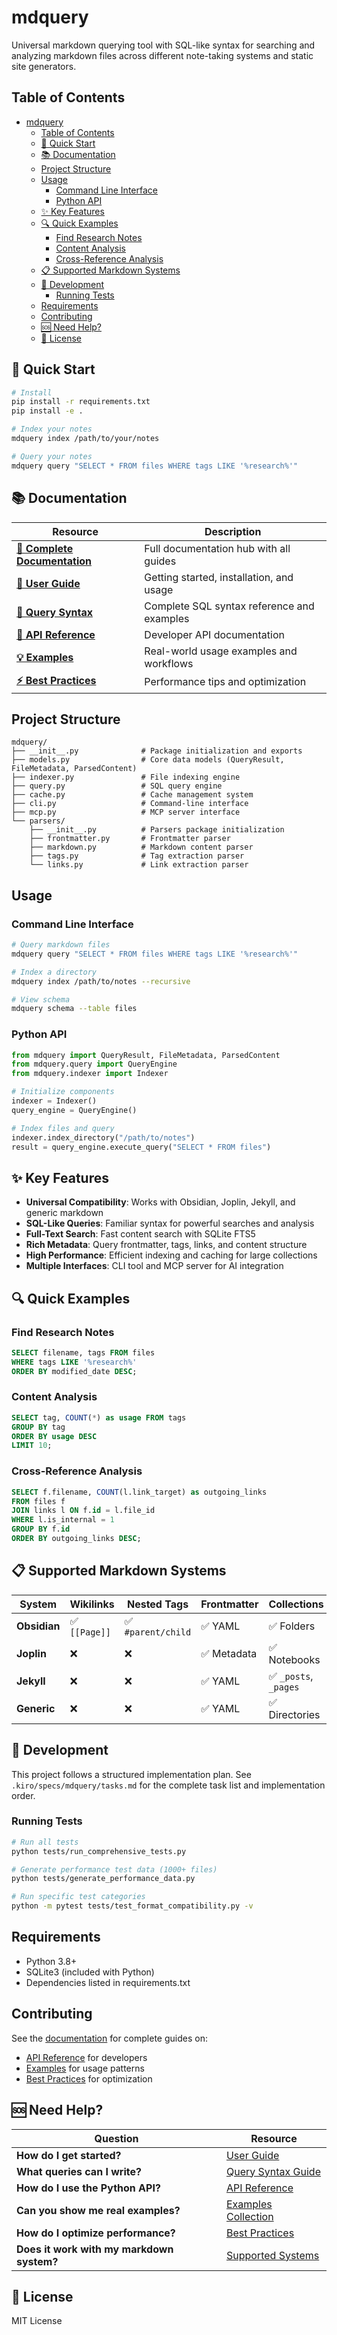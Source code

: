 # mdquery

Universal markdown querying tool with SQL-like syntax for searching and analyzing markdown files across different note-taking systems and static site generators.

## Table of Contents

- [mdquery](#mdquery)
  - [Table of Contents](#table-of-contents)
  - [🚀 Quick Start](#-quick-start)
  - [📚 Documentation](#-documentation)
  - [Project Structure](#project-structure)
  - [Usage](#usage)
    - [Command Line Interface](#command-line-interface)
    - [Python API](#python-api)
  - [✨ Key Features](#-key-features)
  - [🔍 Quick Examples](#-quick-examples)
    - [Find Research Notes](#find-research-notes)
    - [Content Analysis](#content-analysis)
    - [Cross-Reference Analysis](#cross-reference-analysis)
  - [📋 Supported Markdown Systems](#-supported-markdown-systems)
  - [🧪 Development](#-development)
    - [Running Tests](#running-tests)
  - [Requirements](#requirements)
  - [Contributing](#contributing)
  - [🆘 Need Help?](#-need-help)
  - [📄 License](#-license)

## 🚀 Quick Start

```bash
# Install
pip install -r requirements.txt
pip install -e .

# Index your notes
mdquery index /path/to/your/notes

# Query your notes
mdquery query "SELECT * FROM files WHERE tags LIKE '%research%'"
```

## 📚 Documentation

| Resource | Description |
|----------|-------------|
| **[📖 Complete Documentation](docs/README.md)** | Full documentation hub with all guides |
| **[🎯 User Guide](docs/user-guide/README.md)** | Getting started, installation, and usage |
| **[📝 Query Syntax](docs/user-guide/query-syntax.md)** | Complete SQL syntax reference and examples |
| **[🔧 API Reference](docs/api/README.md)** | Developer API documentation |
| **[💡 Examples](docs/user-guide/examples/README.md)** | Real-world usage examples and workflows |
| **[⚡ Best Practices](docs/user-guide/best-practices.md)** | Performance tips and optimization |

## Project Structure

```
mdquery/
├── __init__.py              # Package initialization and exports
├── models.py                # Core data models (QueryResult, FileMetadata, ParsedContent)
├── indexer.py               # File indexing engine
├── query.py                 # SQL query engine
├── cache.py                 # Cache management system
├── cli.py                   # Command-line interface
├── mcp.py                   # MCP server interface
└── parsers/
    ├── __init__.py          # Parsers package initialization
    ├── frontmatter.py       # Frontmatter parser
    ├── markdown.py          # Markdown content parser
    ├── tags.py              # Tag extraction parser
    └── links.py             # Link extraction parser
```

## Usage

### Command Line Interface

```bash
# Query markdown files
mdquery query "SELECT * FROM files WHERE tags LIKE '%research%'"

# Index a directory
mdquery index /path/to/notes --recursive

# View schema
mdquery schema --table files
```

### Python API

```python
from mdquery import QueryResult, FileMetadata, ParsedContent
from mdquery.query import QueryEngine
from mdquery.indexer import Indexer

# Initialize components
indexer = Indexer()
query_engine = QueryEngine()

# Index files and query
indexer.index_directory("/path/to/notes")
result = query_engine.execute_query("SELECT * FROM files")
```

## ✨ Key Features

- **Universal Compatibility**: Works with Obsidian, Joplin, Jekyll, and generic markdown
- **SQL-Like Queries**: Familiar syntax for powerful searches and analysis
- **Full-Text Search**: Fast content search with SQLite FTS5
- **Rich Metadata**: Query frontmatter, tags, links, and content structure
- **High Performance**: Efficient indexing and caching for large collections
- **Multiple Interfaces**: CLI tool and MCP server for AI integration

## 🔍 Quick Examples

### Find Research Notes
```sql
SELECT filename, tags FROM files
WHERE tags LIKE '%research%'
ORDER BY modified_date DESC;
```

### Content Analysis
```sql
SELECT tag, COUNT(*) as usage FROM tags
GROUP BY tag
ORDER BY usage DESC
LIMIT 10;
```

### Cross-Reference Analysis
```sql
SELECT f.filename, COUNT(l.link_target) as outgoing_links
FROM files f
JOIN links l ON f.id = l.file_id
WHERE l.is_internal = 1
GROUP BY f.id
ORDER BY outgoing_links DESC;
```

## 📋 Supported Markdown Systems

| System | Wikilinks | Nested Tags | Frontmatter | Collections |
|--------|-----------|-------------|-------------|-------------|
| **Obsidian** | ✅ `[[Page]]` | ✅ `#parent/child` | ✅ YAML | ✅ Folders |
| **Joplin** | ❌ | ❌ | ✅ Metadata | ✅ Notebooks |
| **Jekyll** | ❌ | ❌ | ✅ YAML | ✅ `_posts`, `_pages` |
| **Generic** | ❌ | ❌ | ✅ YAML | ✅ Directories |

## 🧪 Development

This project follows a structured implementation plan. See `.kiro/specs/mdquery/tasks.md` for the complete task list and implementation order.

### Running Tests

```bash
# Run all tests
python tests/run_comprehensive_tests.py

# Generate performance test data (1000+ files)
python tests/generate_performance_data.py

# Run specific test categories
python -m pytest tests/test_format_compatibility.py -v
```

## Requirements

- Python 3.8+
- SQLite3 (included with Python)
- Dependencies listed in requirements.txt

## Contributing

See the [documentation](docs/README.md) for complete guides on:
- [API Reference](docs/api/README.md) for developers
- [Examples](docs/user-guide/examples/README.md) for usage patterns
- [Best Practices](docs/user-guide/best-practices.md) for optimization

## 🆘 Need Help?

| Question | Resource |
|----------|----------|
| **How do I get started?** | [User Guide](docs/user-guide/README.md) |
| **What queries can I write?** | [Query Syntax Guide](docs/user-guide/query-syntax.md) |
| **How do I use the Python API?** | [API Reference](docs/api/README.md) |
| **Can you show me real examples?** | [Examples Collection](docs/user-guide/examples/README.md) |
| **How do I optimize performance?** | [Best Practices](docs/user-guide/best-practices.md) |
| **Does it work with my markdown system?** | [Supported Systems](#-supported-markdown-systems) |

## 📄 License

MIT License